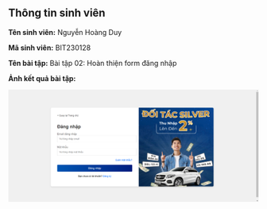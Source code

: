 </head>
<body>
    <div class="info">
        <h2>Thông tin sinh viên</h2>
        <p><strong>Tên sinh viên:</strong> Nguyễn Hoàng Duy</p>
        <p><strong>Mã sinh viên:</strong> BIT230128</p>
        <p><strong>Tên bài tập:</strong> Bài tập 02: Hoàn thiện form đăng nhập</p>
        <p><strong>Ảnh kết quả bài tập:</strong></p>
    </div>
</body>
</html>

![Anh](anh1.png)